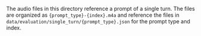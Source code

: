 The audio files in this directory reference a prompt of a single turn. The files are organized as `{prompt_type}-{index}.m4a` and reference the files in `data/evaluation/single_turn/{prompt_type}.json` for the prompt type and index.